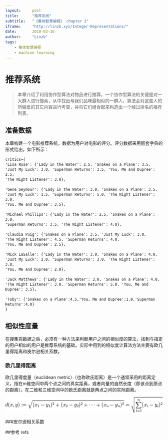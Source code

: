 ```yaml
---
layout:     post
title:      "推荐系统"
subtitle:   "《集体智慧编程》 chapter 2"
iframe:     "http://linzb.xyz/Integer-Representations/"
date:       2018-03-16
author:     "Linzb"
tags:
    - 集体智慧编程
    - machine learning
---
```

# 推荐系统

>  本章介绍了利用协作型算法对物品进行推荐。一个协作型算法的关键是对一大群人进行搜索，从中找出与我们品味最相似的一群人，算法会对这些人的所偏爱的其它内容进行考查，并将它们组合起来构造出一个经过排名的推荐列表。

## 准备数据
本章构建一个电影推荐系统，数据为用户对电影的评分。评分数据采用嵌套字典的形式给出，如下所示：
```
critics={
'Lisa Rose': {'Lady in the Water': 2.5, 'Snakes on a Plane': 3.5,
'Just My Luck': 3.0, 'Superman Returns': 3.5, 'You, Me and Dupree': 2.5,
'The Night Listener': 3.0},

'Gene Seymour': {'Lady in the Water': 3.0, 'Snakes on a Plane': 3.5,
'Just My Luck': 1.5, 'Superman Returns': 5.0, 'The Night Listener': 3.0,
'You, Me and Dupree': 3.5},

'Michael Phillips': {'Lady in the Water': 2.5, 'Snakes on a Plane': 3.0,
'Superman Returns': 3.5, 'The Night Listener': 4.0},

'Claudia Puig': {'Snakes on a Plane': 3.5, 'Just My Luck': 3.0,
'The Night Listener': 4.5, 'Superman Returns': 4.0,
'You, Me and Dupree': 2.5},

'Mick LaSalle': {'Lady in the Water': 3.0, 'Snakes on a Plane': 4.0,
'Just My Luck': 2.0, 'Superman Returns': 3.0, 'The Night Listener': 3.0,
'You, Me and Dupree': 2.0},

'Jack Matthews': {'Lady in the Water': 3.0, 'Snakes on a Plane': 4.0,
'The Night Listener': 3.0, 'Superman Returns': 5.0, 'You, Me and Dupree': 3.5},

'Toby': {'Snakes on a Plane':4.5,'You, Me and Dupree':1.0,'Superman Returns':4.0}
}
```

## 相似性度量
 在搜集完数据之后，必须有一种方法来判断用户之间的相似度的算法，找到与指定的用户相似的用户是推荐系统的基础。实际中用到的相似度计算法方法主要有欧几里得距离和皮尔逊相关系数。
###  欧几里得距离
欧几里得度量（euclidean metric）（也称欧氏距离）是一个通常采用的距离定义，指在m维空间中两个点之间的真实距离，或者向量的自然长度（即该点到原点的距离）。在二维和三维空间中的欧氏距离就是两点之间的实际距离。

![ x = (x1,...,xn) 和 y = (y1,...,yn) 之间的欧几里得距离为：][1]


  [1]: /img/in-post/2018-03-16-PCI-chapter2.png

###皮尔逊相关系数




##参考
refs

